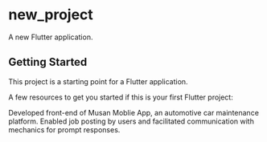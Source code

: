 # new_project

A new Flutter application.

## Getting Started

This project is a starting point for a Flutter application.

A few resources to get you started if this is your first Flutter project:
 
Developed front-end of Musan Moblie App, an automotive car maintenance platform.
Enabled job posting by users and facilitated communication with mechanics for prompt responses.